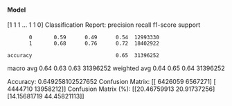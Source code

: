 #### Model
[1 1 1 ... 1 1 0]
Classification Report:
              precision    recall  f1-score   support

           0       0.59      0.49      0.54  12993330
           1       0.68      0.76      0.72  18402922

    accuracy                           0.65  31396252
   macro avg       0.64      0.63      0.63  31396252
weighted avg       0.64      0.65      0.64  31396252

Accuracy: 0.649258102527652
Confusion Matrix:
[[ 6426059  6567271]
 [ 4444710 13958212]]
Confusion Matrix (%):
[[20.46759913 20.91737256]
 [14.15681719 44.45821113]]
